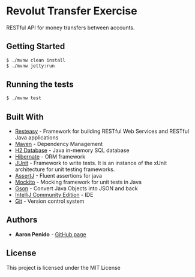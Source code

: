 # Revolut Transfer Exercise

RESTful API for money transfers between accounts.

## Getting Started

```sh
$ ./mvnw clean install
$ ./mvnw jetty:run
```

## Running the tests

```sh
$ ./mvnw test
```

## Built With

* [Resteasy](https://resteasy.github.io/) - Framework for building RESTful Web Services and RESTful Java applications
* [Maven](https://maven.apache.org/) - Dependency Management
* [H2 Database](http://www.h2database.com/html/main.html) - Java in-memory SQL database
* [Hibernate](http://hibernate.org/) - ORM framework
* [JUnit](https://junit.org/junit4/) - Framework to write tests. It is an instance of the xUnit architecture for unit testing frameworks.
* [AssertJ](http://joel-costigliola.github.io/assertj/) - Fluent assertions for java
* [Mockito](https://site.mockito.org/) - Mocking framework for unit tests in Java
* [Gson](https://github.com/google/gson) - Convert Java Objects into JSON and back
* [IntelliJ Community Edition](https://www.jetbrains.com/idea/) - IDE
* [Git](https://git-scm.com/) - Version control system

## Authors

* **Aaron Penido** - [GitHub page](https://github.com/aaronpenido/)

## License

This project is licensed under the MIT License

